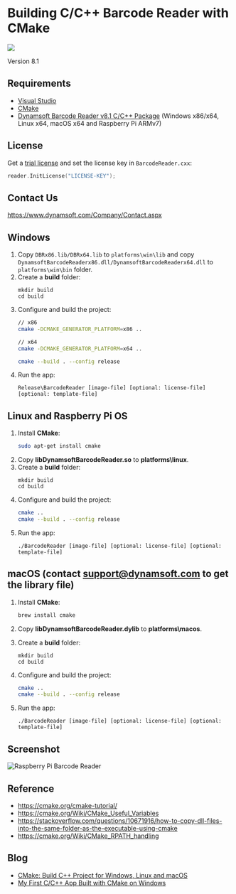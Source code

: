 # Building C/C++ Barcode Reader with CMake
![](https://api.travis-ci.com/Dynamsoft/cmake.svg?branch=master)

Version 8.1

## Requirements
- [Visual Studio](https://www.visualstudio.com/downloads/)
- [CMake](https://cmake.org/download/)
- [Dynamsoft Barcode Reader v8.1 C/C++ Package](https://www.dynamsoft.com/barcode-reader/downloads) (Windows x86/x64, Linux x64, macOS x64 and Raspberry Pi ARMv7)

## License
Get a [trial license](https://www.dynamsoft.com/customer/license/trialLicense) and set the license key in `BarcodeReader.cxx`:

```cpp
reader.InitLicense("LICENSE-KEY");
```

## Contact Us
https://www.dynamsoft.com/Company/Contact.aspx

## Windows
1. Copy `DBRx86.lib/DBRx64.lib` to `platforms\win\lib` and copy `DynamsoftBarcodeReaderx86.dll/DynamsoftBarcodeReaderx64.dll` to `platforms\win\bin` folder.
2. Create a **build** folder:
    ```
    mkdir build
    cd build
    ```
3. Configure and build the project:
    ```bash
    // x86
    cmake -DCMAKE_GENERATOR_PLATFORM=x86 ..

    // x64
    cmake -DCMAKE_GENERATOR_PLATFORM=x64 ..
    
    cmake --build . --config release
    ```
6. Run the app:
    ```
    Release\BarcodeReader [image-file] [optional: license-file] [optional: template-file]
    ```

## Linux and Raspberry Pi OS
1. Install **CMake**:
    ```bash
    sudo apt-get install cmake
    ```
2. Copy **libDynamsoftBarcodeReader.so** to **platforms\linux**.
3. Create a **build** folder:
    ```
    mkdir build
    cd build
    ```
4. Configure and build the project:
    ```bash
    cmake ..
    cmake --build . --config release 
    ```
5. Run the app:
    ```
    ./BarcodeReader [image-file] [optional: license-file] [optional: template-file]
    ```

## macOS (contact support@dynamsoft.com to get the library file)
1. Install **CMake**:
    ```bash
    brew install cmake
    ```
2. Copy **libDynamsoftBarcodeReader.dylib** to **platforms\macos**.
3. Create a **build** folder:

    ```
    mkdir build
    cd build
    ```

4. Configure and build the project:

    ```bash
    cmake ..
    cmake --build . --config release 
    ```

5. Run the app:

    ```
    ./BarcodeReader [image-file] [optional: license-file] [optional: template-file]
    ```

## Screenshot

![Raspberry Pi Barcode Reader](https://www.codepool.biz/wp-content/uploads/2016/03/rpi_dbr_result.png)

## Reference
* https://cmake.org/cmake-tutorial/
* https://cmake.org/Wiki/CMake_Useful_Variables
* https://stackoverflow.com/questions/10671916/how-to-copy-dll-files-into-the-same-folder-as-the-executable-using-cmake
* https://cmake.org/Wiki/CMake_RPATH_handling

## Blog
* [CMake: Build C++ Project for Windows, Linux and macOS](http://www.codepool.biz/cmake-cc-windows-linux-macos.html)
* [My First C/C++ App Built with CMake on Windows](http://www.codepool.biz/cc-barcode-app-cmake-windows.html)
